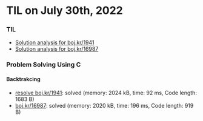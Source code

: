 # **TIL on July 30th, 2022**
### TIL
- [Solution analysis for boj.kr/1941](../../../Computer%20Science/Algorithm/sol-study-1941-07-30-2022.md)
- [Solution analysis for boj.kr/16987](../../../Computer%20Science/Algorithm/sol-study-16987-07-30-2022.md)


### Problem Solving Using C
#### Backtrakcing
- [resolve boj.kr/1941](../../../Problem%20Solving/boj/backtracking/1941-re-07-29-2022.cpp): solved (memory: 2024 kB, time: 92 ms, Code length: 1683 B)
- [boj.kr/16987](../../../Problem%20Solving/boj/backtracking/16987-07-30-2022.cpp): solved (memory: 2020 kB, time: 196 ms, Code length: 919 B)